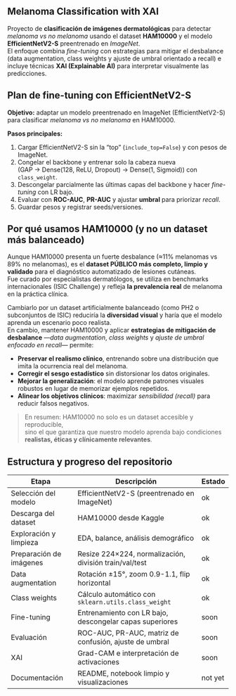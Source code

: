 ## Melanoma Classification with XAI

Proyecto de **clasificación de imágenes dermatológicas** para detectar *melanoma vs no melanoma* usando el dataset **HAM10000** y el modelo **EfficientNetV2-S** preentrenado en *ImageNet*.  
El enfoque combina *fine-tuning* con estrategias para mitigar el desbalance (data augmentation, class weights y ajuste de umbral orientado a recall) e incluye técnicas **XAI (Explainable AI)** para interpretar visualmente las predicciones.

## Plan de fine-tuning con EfficientNetV2-S

**Objetivo:** adaptar un modelo preentrenado en ImageNet (EfficientNetV2-S) para clasificar *melanoma vs no melanoma* en HAM10000.

**Pasos principales:**
1. Cargar EfficientNetV2-S sin la “top” (`include_top=False`) y con pesos de ImageNet.  
2. Congelar el backbone y entrenar solo la cabeza nueva  
   (GAP → Dense(128, ReLU, Dropout) → Dense(1, Sigmoid)) con `class_weight`.  
3. Descongelar parcialmente las últimas capas del backbone y hacer *fine-tuning* con LR bajo.  
4. Evaluar con **ROC-AUC**, **PR-AUC** y ajustar **umbral** para priorizar *recall*.  
5. Guardar pesos y registrar seeds/versiones.

## Por qué usamos **HAM10000** (y no un dataset más balanceado)

Aunque HAM10000 presenta un fuerte desbalance (≈11% melanomas vs 89% no melanomas), es el **dataset PÚBLICO más completo, limpio y validado** para el diagnóstico automatizado de lesiones cutáneas.  
Fue curado por especialistas dermatólogos, se utiliza en benchmarks internacionales (ISIC Challenge) y refleja **la prevalencia real** de melanoma en la práctica clínica.

Cambiarlo por un dataset artificialmente balanceado (como PH2 o subconjuntos de ISIC) reduciría la **diversidad visual** y haría que el modelo aprenda un escenario poco realista.  
En cambio, mantener HAM10000 y aplicar **estrategias de mitigación de desbalance** —*data augmentation*, *class weights* y *ajuste de umbral enfocado en recall*— permite:

- **Preservar el realismo clínico**, entrenando sobre una distribución que imita la ocurrencia real del melanoma.  
- **Corregir el sesgo estadístico** sin distorsionar los datos originales.  
- **Mejorar la generalización**: el modelo aprende patrones visuales robustos en lugar de memorizar ejemplos repetidos.  
- **Alinear los objetivos clínicos**: maximizar *sensibilidad (recall)* para reducir falsos negativos.

> En resumen: HAM10000 no solo es un dataset accesible y reproducible,  
> sino el que garantiza que nuestro modelo aprenda bajo condiciones **realistas, éticas y clínicamente relevantes**.


## Estructura y progreso del repositorio

| Etapa | Descripción | Estado |
|-------|--------------|--------|
| Selección del modelo | EfficientNetV2-S (preentrenado en ImageNet) | ok |
| Descarga del dataset | HAM10000 desde Kaggle | ok |
| Exploración y limpieza | EDA, balance, análisis demográfico | ok |
| Preparación de imágenes | Resize 224×224, normalización, división train/val/test | ok |
| Data augmentation | Rotación ±15°, zoom 0.9-1.1, flip horizontal | ok |
| Class weights | Cálculo automático con `sklearn.utils.class_weight` | ok |
| Fine-tuning | Entrenamiento con LR bajo, descongelar capas superiores | soon |
| Evaluación | ROC-AUC, PR-AUC, matriz de confusión, ajuste de umbral | soon |
| XAI | Grad-CAM e interpretación de activaciones | soon |
| Documentación | README, notebook limpio y visualizaciones | not yet |
